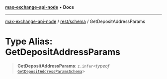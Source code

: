 [**max-exchange-api-node**](../../../README.md) • **Docs**

***

[max-exchange-api-node](../../../modules.md) / [rest/schema](../README.md) / GetDepositAddressParams

# Type Alias: GetDepositAddressParams

> **GetDepositAddressParams**: `z.infer`\<*typeof* [`GetDepositAddressParamsSchema`](../variables/GetDepositAddressParamsSchema.md)\>
